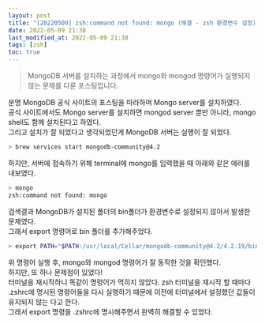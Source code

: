 ```yaml
---
layout: post
title: "[20220509] zsh:command not found: mongo (해결 - zsh 환경변수 설정)"
date: 2022-05-09 21:38
last_modified_at: 2022-05-09 21:38
tags: [zsh]
toc: true
---
```


> MongoDB 서버를 설치하는 과정에서 mongo와 mongod 명령어가 실행되지 않는 문제를 다룬 포스팅입니다.

분명 MongoDB 공식 사이트의 포스팅을 따라하며 Mongo server를 설치하였다.  
공식 사이트에서도 Mongo server를 설치하면 mongod server 뿐만 아니라, mongo shell도 함께 설치된다고 하였다.  
그리고 설치가 잘 되었다고 생각되었던게 MongoDB 서버는 실행이 잘 되었다.  
```bash
> brew services start mongodb-community@4.2
```
하지만, 서버에 접속하기 위해 terminal에 mongo를 입력했을 때 아래와 같은 에러를 내보였다.  
```bash
> mongo
zsh:command not found: mongo
```
검색결과 MongoDB가 설치된 폴더의 bin폴더가 환경변수로 설정되지 않아서 발생한 문제였다.  
그래서 export 명령어로 bin 폴더를 추가해주었다.  
```bash
> export PATH="$PATH:/usr/local/Cellar/mongodb-community@4.2/4.2.19/bin"
```
위 명령어 실행 후, mongo와 mongod 명령어가 잘 동작한 것을 확인했다.  
하지만, 또 하나 문제점이 있었다!  
터미널을 재시작하니 똑같이 명령어가 먹히지 않았다.
zsh 터미널을 재시작 할 때마다 .zshrc에 명시된 명령어들을 다시 실행하기 때문에 이전에 터미널에서 설정했던 값들이 유지되지 않는 다고 한다.  
그래서 export 명령을 .zshrc에 명시해주면서 완벽히 해결할 수 있었다.
